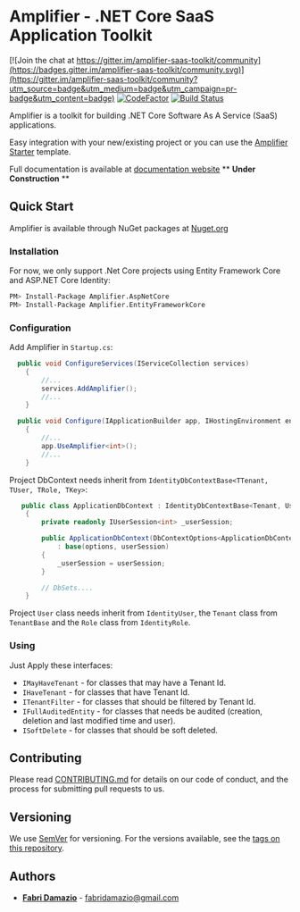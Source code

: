 # Amplifier - .NET Core SaaS Application Toolkit

[![Join the chat at https://gitter.im/amplifier-saas-toolkit/community](https://badges.gitter.im/amplifier-saas-toolkit/community.svg)](https://gitter.im/amplifier-saas-toolkit/community?utm_source=badge&utm_medium=badge&utm_campaign=pr-badge&utm_content=badge)
[![CodeFactor](https://www.codefactor.io/repository/github/fabridamazio/amplifier/badge/master)](https://www.codefactor.io/repository/github/fabridamazio/amplifier/overview/master)
[![Build Status](https://travis-ci.com/FabriDamazio/amplifier.svg?branch=master)](https://travis-ci.com/FabriDamazio/amplifier)

Amplifier is a toolkit for building .NET Core Software As A Service (SaaS) applications.

Easy integration with your new/existing project or you can use the [Amplifier Starter](https://github.com/FabriDamazio/amplifier-starter) template.

Full documentation is available at [documentation website](https://fabridamazio.github.io/amplifier/)  ** **Under Construction** **

## Quick Start

Amplifier is available through NuGet packages at [Nuget.org](https://www.nuget.org/)

### Installation

For now, we only support .Net Core projects using Entity Framework Core and ASP.NET Core Identity:

```bash
PM> Install-Package Amplifier.AspNetCore
PM> Install-Package Amplifier.EntityFrameworkCore
```

### Configuration

Add Amplifier in `Startup.cs`:

```csharp
  public void ConfigureServices(IServiceCollection services)
    {
        //...
        services.AddAmplifier();
        //...
    }
```

```csharp
  public void Configure(IApplicationBuilder app, IHostingEnvironment env)
    {
        //...
        app.UseAmplifier<int>();
        //...
    }
```

Project DbContext needs inherit from `IdentityDbContextBase<TTenant, TUser, TRole, TKey>`:

```csharp
   public class ApplicationDbContext : IdentityDbContextBase<Tenant, User, Role, int>
    {
        private readonly IUserSession<int> _userSession;

        public ApplicationDbContext(DbContextOptions<ApplicationDbContext> options, IUserSession<int> userSession)
            : base(options, userSession)
        {
            _userSession = userSession;
        }

        // DbSets....
    }
```

Project `User` class needs inherit from `IdentityUser`, the `Tenant` class from `TenantBase` and the `Role` class from `IdentityRole`.

### Using

Just Apply these interfaces:

- `IMayHaveTenant` - for classes that may have a Tenant Id.
- `IHaveTenant` - for classes that have Tenant Id.
- `ITenantFilter` - for classes that should be filtered by Tenant Id.
- `IFullAuditedEntity` - for classes that needs be audited (creation, deletion and last modified time and user).
- `ISoftDelete` - for classes that should be soft deleted.

## Contributing

Please read [CONTRIBUTING.md](https://github.com/FabriDamazio/amplifier/blob/master/CONTRIBUTING.md) for details on our code of conduct, and the process for submitting pull requests to us.

## Versioning

We use [SemVer](http://semver.org/) for versioning. For the versions available, see the [tags on this repository](https://github.com/FabriDamazio/amplifier/tags).

## Authors

- [**Fabri Damazio**](https://github.com/FabriDamazio) - fabridamazio@gmail.com
